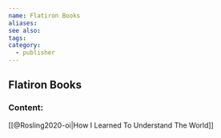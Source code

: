 ```yaml
---
name: Flatiron Books
aliases:
see also:
tags:
category:
  - publisher
---
```


## Flatiron Books

### Content:
[[@Rosling2020-oi|How I Learned To Understand The World]]